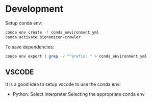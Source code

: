 # Development
Setup conda env:
```sh
conda env create -f conda_environment.yml
conda activate bionomicon-crawler
```

To save dependencies:
```sh
conda env export | grep -v "^prefix: " > conda_environment.yml
```

## VSCODE
It is a good idea to setup vscode to use the conda env:
- Python: Select interpreter
Selecting the appropriate conda env